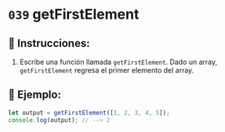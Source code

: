 # `039` getFirstElement

## 📝 Instrucciones:

1. Escribe una función llamada `getFirstElement`. Dado un array, `getFirstElement` regresa el primer elemento del array.


## 📎 Ejemplo:

```Javascript
let output = getFirstElement([1, 2, 3, 4, 5]);
console.log(output); // --> 1
```

